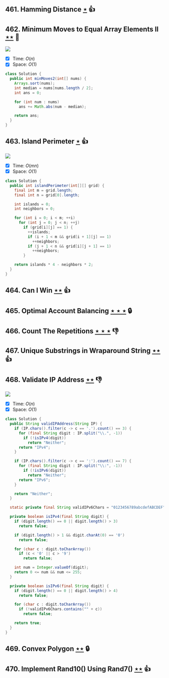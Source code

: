 ## 461. Hamming Distance [$\star$](https://leetcode.com/problems/hamming-distance) :thumbsup:

## 462. Minimum Moves to Equal Array Elements II [$\star\star$](https://leetcode.com/problems/minimum-moves-to-equal-array-elements-ii) :muscle:

![](https://img.shields.io/badge/-Math-434343.svg?style=flat-square)

- [x] Time: $O(n)$
- [x] Space: $O(1)$

```java
class Solution {
  public int minMoves2(int[] nums) {
    Arrays.sort(nums);
    int median = nums[nums.length / 2];
    int ans = 0;

    for (int num : nums)
      ans += Math.abs(num - median);

    return ans;
  }
}
```

## 463. Island Perimeter [$\star$](https://leetcode.com/problems/island-perimeter) :thumbsup:

![](https://img.shields.io/badge/-Hash%20Table-7BA23F.svg?style=flat-square)

- [x] Time: $O(mn)$
- [x] Space: $O(1)$

```java
class Solution {
  public int islandPerimeter(int[][] grid) {
    final int m = grid.length;
    final int n = grid[0].length;

    int islands = 0;
    int neighbors = 0;

    for (int i = 0; i < m; ++i)
      for (int j = 0; j < n; ++j)
        if (grid[i][j] == 1) {
          ++islands;
          if (i + 1 < m && grid[i + 1][j] == 1)
            ++neighbors;
          if (j + 1 < n && grid[i][j + 1] == 1)
            ++neighbors;
        }

    return islands * 4 - neighbors * 2;
  }
}
```

## 464. Can I Win [$\star\star$](https://leetcode.com/problems/can-i-win) :thumbsup:

## 465. Optimal Account Balancing [$\star\star\star$](https://leetcode.com/problems/optimal-account-balancing) 🔒

## 466. Count The Repetitions [$\star\star\star$](https://leetcode.com/problems/count-the-repetitions) :thumbsdown:

## 467. Unique Substrings in Wraparound String [$\star\star$](https://leetcode.com/problems/unique-substrings-in-wraparound-string) :thumbsup:

## 468. Validate IP Address [$\star\star$](https://leetcode.com/problems/validate-ip-address) :thumbsdown:

![](https://img.shields.io/badge/-String-60373E.svg?style=flat-square)

- [x] Time: $O(n)$
- [x] Space: $O(1)$

```java
class Solution {
  public String validIPAddress(String IP) {
    if (IP.chars().filter(c -> c == '.').count() == 3) {
      for (final String digit : IP.split("\\.", -1))
        if (!isIPv4(digit))
          return "Neither";
      return "IPv4";
    }

    if (IP.chars().filter(c -> c == ':').count() == 7) {
      for (final String digit : IP.split("\\:", -1))
        if (!isIPv6(digit))
          return "Neither";
      return "IPv6";
    }

    return "Neither";
  }

  static private final String validIPv6Chars = "0123456789abcdefABCDEF";

  private boolean isIPv4(final String digit) {
    if (digit.length() == 0 || digit.length() > 3)
      return false;

    if (digit.length() > 1 && digit.charAt(0) == '0')
      return false;

    for (char c : digit.toCharArray())
      if (c < '0' || c > '9')
        return false;

    int num = Integer.valueOf(digit);
    return 0 <= num && num <= 255;
  }

  private boolean isIPv6(final String digit) {
    if (digit.length() == 0 || digit.length() > 4)
      return false;

    for (char c : digit.toCharArray())
      if (!validIPv6Chars.contains("" + c))
        return false;

    return true;
  }
}
```

## 469. Convex Polygon [$\star\star$](https://leetcode.com/problems/convex-polygon) 🔒

## 470. Implement Rand10() Using Rand7() [$\star\star$](https://leetcode.com/problems/implement-rand10-using-rand7) :thumbsup:
